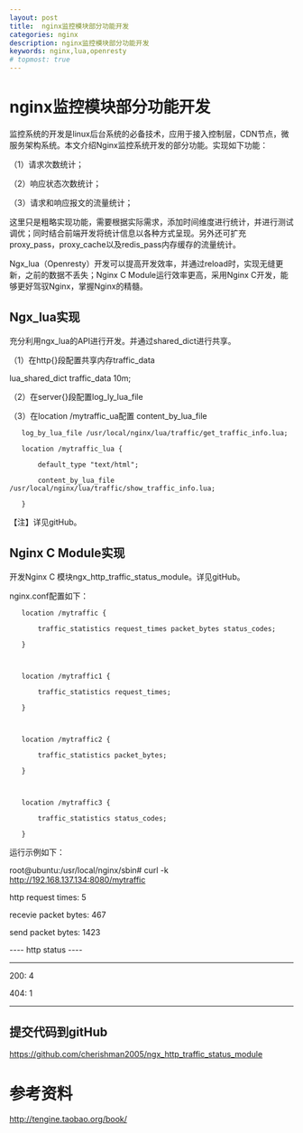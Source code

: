 ```yaml
---
layout: post
title:  nginx监控模块部分功能开发
categories: nginx
description: nginx监控模块部分功能开发
keywords: nginx,lua,openresty
# topmost: true
---
```


# nginx监控模块部分功能开发

监控系统的开发是linux后台系统的必备技术，应用于接入控制层，CDN节点，微服务架构系统。本文介绍Nginx监控系统开发的部分功能。实现如下功能：

（1）请求次数统计；

（2）响应状态次数统计；

（3）请求和响应报文的流量统计；

这里只是粗略实现功能，需要根据实际需求，添加时间维度进行统计，并进行测试调优；同时结合前端开发将统计信息以各种方式呈现。另外还可扩充proxy_pass，proxy_cache以及redis_pass内存缓存的流量统计。

Ngx_lua（Openresty）开发可以提高开发效率，并通过reload时，实现无缝更新，之前的数据不丢失；Nginx C Module运行效率更高，采用Nginx C开发，能够更好驾驭Nginx，掌握Nginx的精髓。

## Ngx_lua实现

充分利用ngx_lua的API进行开发。并通过shared_dict进行共享。

（1）在http{}段配置共享内存traffic_data

lua_shared_dict traffic_data 10m;

 

（2）在server{}段配置log_ly_lua_file

（3）在location /mytraffic_ua配置 content_by_lua_file

       log_by_lua_file /usr/local/nginx/lua/traffic/get_traffic_info.lua;

       location /mytraffic_lua {

           default_type "text/html";

           content_by_lua_file /usr/local/nginx/lua/traffic/show_traffic_info.lua;

       }

 

【注】详见gitHub。

## Nginx C Module实现

开发Nginx C 模块ngx_http_traffic_status_module。详见gitHub。

nginx.conf配置如下：

       location /mytraffic {

           traffic_statistics request_times packet_bytes status_codes;

       }

 

       location /mytraffic1 {

           traffic_statistics request_times;

       }

 

       location /mytraffic2 {

           traffic_statistics packet_bytes;

       }

 

       location /mytraffic3 {

           traffic_statistics status_codes;

       }

 

运行示例如下：

root@ubuntu:/usr/local/nginx/sbin# curl -k http://192.168.137.134:8080/mytraffic

http request times: 5

recevie packet bytes: 467

send packet bytes: 1423

---- http status ----

---------------------

200: 4

404: 1

---------------------

 

## 提交代码到gitHub

https://github.com/cherishman2005/ngx_http_traffic_status_module

 

# 参考资料

http://tengine.taobao.org/book/